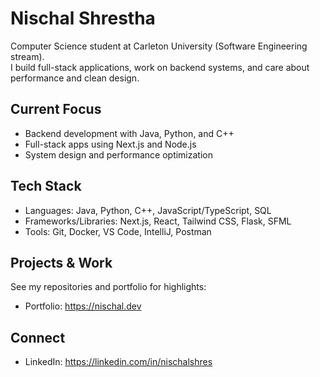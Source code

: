 # Nischal Shrestha

Computer Science student at Carleton University (Software Engineering stream).  
I build full-stack applications, work on backend systems, and care about performance and clean design.

## Current Focus
- Backend development with Java, Python, and C++
- Full-stack apps using Next.js and Node.js
- System design and performance optimization

## Tech Stack
- Languages: Java, Python, C++, JavaScript/TypeScript, SQL
- Frameworks/Libraries: Next.js, React, Tailwind CSS, Flask, SFML
- Tools: Git, Docker, VS Code, IntelliJ, Postman

## Projects & Work
See my repositories and portfolio for highlights:  
- Portfolio: https://nischal.dev

## Connect
- LinkedIn: https://linkedin.com/in/nischalshres

